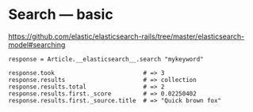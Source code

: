# Search — basic

https://github.com/elastic/elasticsearch-rails/tree/master/elasticsearch-model#searching

	response = Article.__elasticsearch__.search "mykeyword"

	response.took                         # => 3
	response.results                      # => collection
	response.results.total                # => 2
	response.results.first._score         # => 0.02250402
	response.results.first._source.title  # => "Quick brown fox"
